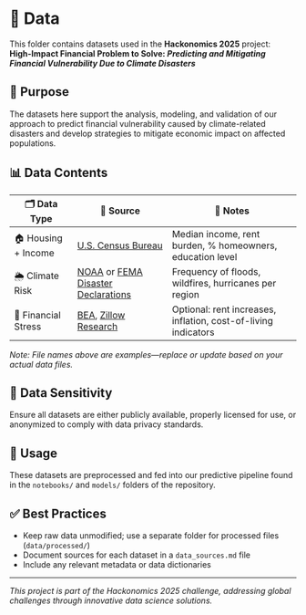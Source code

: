 # 📁 Data

This folder contains datasets used in the **Hackonomics 2025** project:  
**High-Impact Financial Problem to Solve: _Predicting and Mitigating Financial Vulnerability Due to Climate Disasters_**

## 📌 Purpose
The datasets here support the analysis, modeling, and validation of our approach to predict financial vulnerability caused by climate-related disasters and develop strategies to mitigate economic impact on affected populations.

## 📊 Data Contents


| 🗂️ Data Type         | 📌 Source                                                                 | 📄 Notes                                                       |
|----------------------|---------------------------------------------------------------------------|----------------------------------------------------------------|
| 🏠 Housing + Income  | [U.S. Census Bureau](https://data.census.gov)                             | Median income, rent burden, % homeowners, education level      |
| 🌦️ Climate Risk      | [NOAA](https://www.ncei.noaa.gov) or [FEMA Disaster Declarations](https://www.fema.gov/openfema-data-page/disaster-declarations-summaries) | Frequency of floods, wildfires, hurricanes per region          |
| 🧾 Financial Stress   | [BEA](https://www.bea.gov/data), [Zillow Research](https://www.zillow.com/research/data/) | Optional: rent increases, inflation, cost-of-living indicators |

*Note: File names above are examples—replace or update based on your actual data files.*

## 🔐 Data Sensitivity
Ensure all datasets are either publicly available, properly licensed for use, or anonymized to comply with data privacy standards.

## 📂 Usage
These datasets are preprocessed and fed into our predictive pipeline found in the `notebooks/` and `models/` folders of the repository.

## ✅ Best Practices
- Keep raw data unmodified; use a separate folder for processed files (`data/processed/`)
- Document sources for each dataset in a `data_sources.md` file
- Include any relevant metadata or data dictionaries

---

_This project is part of the Hackonomics 2025 challenge, addressing global challenges through innovative data science solutions._
